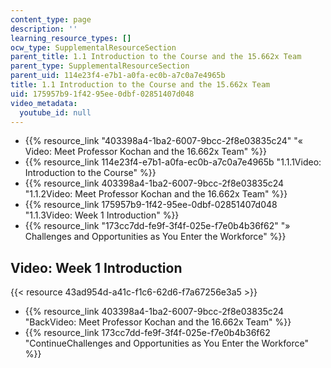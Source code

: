 ```yaml
---
content_type: page
description: ''
learning_resource_types: []
ocw_type: SupplementalResourceSection
parent_title: 1.1 Introduction to the Course and the 15.662x Team
parent_type: SupplementalResourceSection
parent_uid: 114e23f4-e7b1-a0fa-ec0b-a7c0a7e4965b
title: 1.1 Introduction to the Course and the 15.662x Team
uid: 175957b9-1f42-95ee-0dbf-02851407d048
video_metadata:
  youtube_id: null
---
```


*   {{% resource_link "403398a4-1ba2-6007-9bcc-2f8e03835c24" "« Video: Meet Professor Kochan and the 16.662x Team" %}}
*   {{% resource_link 114e23f4-e7b1-a0fa-ec0b-a7c0a7e4965b "1.1.1Video: Introduction to the Course" %}}
*   {{% resource_link 403398a4-1ba2-6007-9bcc-2f8e03835c24 "1.1.2Video: Meet Professor Kochan and the 16.662x Team" %}}
*   {{% resource_link 175957b9-1f42-95ee-0dbf-02851407d048 "1.1.3Video: Week 1 Introduction" %}}
*   {{% resource_link "173cc7dd-fe9f-3f4f-025e-f7e0b4b36f62" "» Challenges and Opportunities as You Enter the Workforce" %}}

Video: Week 1 Introduction
--------------------------

{{< resource 43ad954d-a41c-f1c6-62d6-f7a67256e3a5 >}}

*   {{% resource_link 403398a4-1ba2-6007-9bcc-2f8e03835c24 "BackVideo: Meet Professor Kochan and the 16.662x Team" %}}
*   {{% resource_link 173cc7dd-fe9f-3f4f-025e-f7e0b4b36f62 "ContinueChallenges and Opportunities as You Enter the Workforce" %}}
